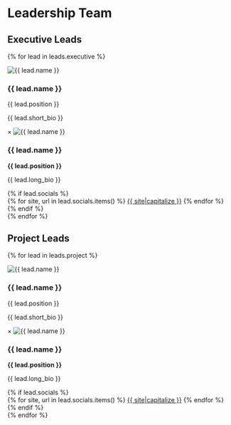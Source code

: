 # Leadership Team

## Executive Leads

{% for lead in leads.executive %}

<div class="leader-card" onclick="openModal('{{ lead.id }}')">
  <img src="{{ lead.photo }}" alt="{{ lead.name }}">
  <h3>{{ lead.name }}</h3>
  <p class="position">{{ lead.position }}</p>
  <p class="short-bio">{{ lead.short_bio }}</p>
</div>

<div id="{{ lead.id }}" class="modal">
  <div class="modal-content">
    <span class="close" onclick="closeModal('{{ lead.id }}')">&times;</span>
    <img src="{{ lead.photo }}" alt="{{ lead.name }}">
    <h3>{{ lead.name }}</h3>
    <p><strong>{{ lead.position }}</strong></p>
    <p>{{ lead.long_bio }}</p>
    {% if lead.socials %}
    <div class="socials">
      {% for site, url in lead.socials.items() %}
        <a href="{{ url }}" target="_blank">{{ site|capitalize }}</a>
      {% endfor %}
    </div>
    {% endif %}
  </div>
</div>
{% endfor %}

## Project Leads

{% for lead in leads.project %}

<div class="leader-card" onclick="openModal('{{ lead.id }}')">
  <img src="{{ lead.photo }}" alt="{{ lead.name }}">
  <h3>{{ lead.name }}</h3>
  <p class="position">{{ lead.position }}</p>
  <p class="short-bio">{{ lead.short_bio }}</p>
</div>

<div id="{{ lead.id }}" class="modal">
  <div class="modal-content">
    <span class="close" onclick="closeModal('{{ lead.id }}')">&times;</span>
    <img src="{{ lead.photo }}" alt="{{ lead.name }}">
    <h3>{{ lead.name }}</h3>
    <p><strong>{{ lead.position }}</strong></p>
    <p>{{ lead.long_bio }}</p>
    {% if lead.socials %}
    <div class="socials">
      {% for site, url in lead.socials.items() %}
        <a href="{{ url }}" target="_blank">{{ site|capitalize }}</a>
      {% endfor %}
    </div>
    {% endif %}
  </div>
</div>
{% endfor %}

<script>
function openModal(id) {
    const modal = document.getElementById(id);
    if(modal) modal.style.display = 'block';
}

function closeModal(id) {
    const modal = document.getElementById(id);
    if(modal) modal.style.display = 'none';
}

window.onclick = function(event) {
    const modals = document.querySelectorAll('.modal');
    modals.forEach(modal => {
        if (event.target == modal) {
            modal.style.display = "none";
        }
    });
}
</script>
